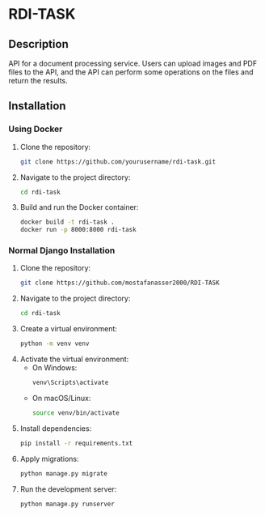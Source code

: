 # RDI-TASK

## Description

API for a document processing service. Users can upload images and PDF files to the API, and the API can perform some operations on the files and return the results.

## Installation

### Using Docker

1. Clone the repository:
   ```sh
   git clone https://github.com/yourusername/rdi-task.git
   ```
2. Navigate to the project directory:
   ```sh
   cd rdi-task
   ```
3. Build and run the Docker container:
   ```sh
   docker build -t rdi-task .
   docker run -p 8000:8000 rdi-task
   ```

### Normal Django Installation

1. Clone the repository:
   ```sh
   git clone https://github.com/mostafanasser2000/RDI-TASK
   ```
2. Navigate to the project directory:
   ```sh
   cd rdi-task
   ```
3. Create a virtual environment:
   ```sh
   python -m venv venv
   ```
4. Activate the virtual environment:
   - On Windows:
     ```sh
     venv\Scripts\activate
     ```
   - On macOS/Linux:
     ```sh
     source venv/bin/activate
     ```
5. Install dependencies:
   ```sh
   pip install -r requirements.txt
   ```
6. Apply migrations:
   ```sh
   python manage.py migrate
   ```
7. Run the development server:
   ```sh
   python manage.py runserver
   ```
